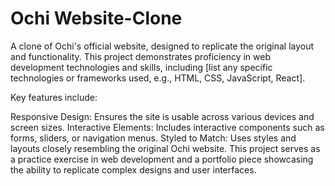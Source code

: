 # Ochi Website-Clone
A clone of Ochi's official website, designed to replicate the original layout and functionality. This project demonstrates proficiency in web development technologies and skills, including [list any specific technologies or frameworks used, e.g., HTML, CSS, JavaScript, React].

Key features include:

Responsive Design: Ensures the site is usable across various devices and screen sizes.
Interactive Elements: Includes interactive components such as forms, sliders, or navigation menus.
Styled to Match: Uses styles and layouts closely resembling the original Ochi website.
This project serves as a practice exercise in web development and a portfolio piece showcasing the ability to replicate complex designs and user interfaces.
